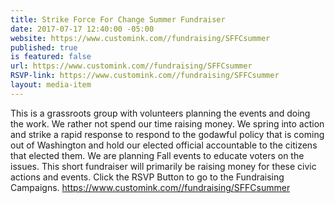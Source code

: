 ```yaml
---
title: Strike Force For Change Summer Fundraiser
date: 2017-07-17 12:40:00 -05:00
website: https://www.customink.com//fundraising/SFFCsummer
published: true
is featured: false
url: https://www.customink.com//fundraising/SFFCsummer
RSVP-link: https://www.customink.com//fundraising/SFFCsummer
layout: media-item
---
```


This is a grassroots group with volunteers planning the events and doing the work. We rather not spend our time raising money. We spring into action and strike a rapid response to respond to the godawful policy that is coming out of Washington and hold our elected official accountable to the citizens that elected them. We are planning Fall events to educate voters on the issues. This short fundraiser will primarily  be raising money for these civic actions and events. Click the RSVP Button to go to the Fundraising Campaigns. 
https://www.customink.com//fundraising/SFFCsummer 